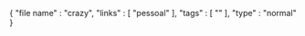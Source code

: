 <!-- METADATA -->
{
"file name" : "crazy",
"links" : [ "pessoal" ],
"tags" : [ "" ],
"type" : "normal"
}
<!-- /METADATA -->

